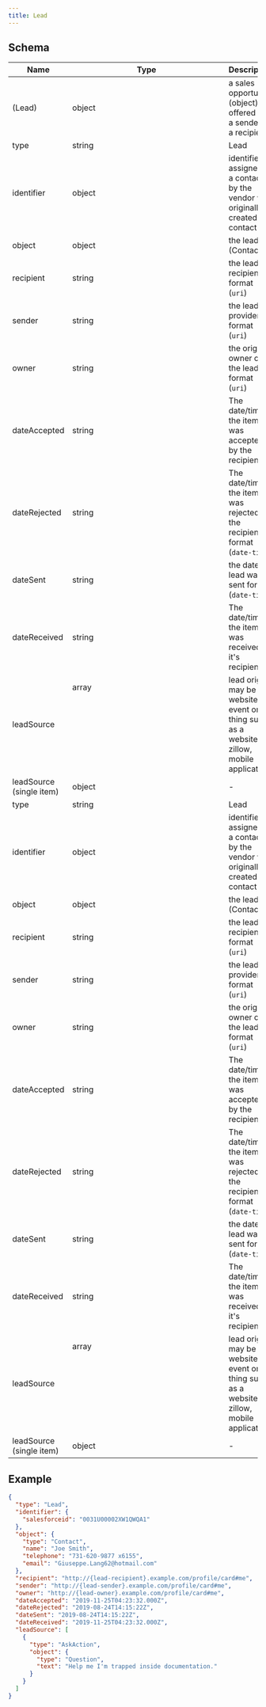 ```yaml
---
title: Lead
---
```

## Schema

| Name | Type | Description |
|---|---|---|
| (Lead) | object | a sales opportunity (object) offered by a sender to a recipient. |
| type | string | Lead |
| identifier | object | identifier assigned to a contact by the vendor who originally created the contact |
| object | object | the lead (Contact) |
| recipient | string | the lead recipient <span class='constraints'>format (`uri`)</span> |
| sender | string | the lead provider <span class='constraints'>format (`uri`)</span> |
| owner | string | the original owner of the lead <span class='constraints'>format (`uri`)</span> |
| dateAccepted | string | The date/time the item was accepted by the recipient |
| dateRejected | string | The date/time the item was rejected by the recipient <span class='constraints'>format (`date-time`)</span> |
| dateSent | string | the date the lead was sent <span class='constraints'>format (`date-time`)</span> |
| dateReceived | string | The date/time the item was received by it's recipient |
| leadSource | array<object> | lead origin, may be a website event or a thing such as a website, zillow, mobile applicaton. |
| leadSource (single item) | object | - |
| type | string | Lead |
| identifier | object | identifier assigned to a contact by the vendor who originally created the contact |
| object | object | the lead (Contact) |
| recipient | string | the lead recipient <span class='constraints'>format (`uri`)</span> |
| sender | string | the lead provider <span class='constraints'>format (`uri`)</span> |
| owner | string | the original owner of the lead <span class='constraints'>format (`uri`)</span> |
| dateAccepted | string | The date/time the item was accepted by the recipient |
| dateRejected | string | The date/time the item was rejected by the recipient <span class='constraints'>format (`date-time`)</span> |
| dateSent | string | the date the lead was sent <span class='constraints'>format (`date-time`)</span> |
| dateReceived | string | The date/time the item was received by it's recipient |
| leadSource | array<object> | lead origin, may be a website event or a thing such as a website, zillow, mobile applicaton. |
| leadSource (single item) | object | - |

## Example



```json
{
  "type": "Lead",
  "identifier": {
    "salesforceid": "0031U00002XW1QWQA1"
  },
  "object": {
    "type": "Contact",
    "name": "Joe Smith",
    "telephone": "731-620-9877 x6155",
    "email": "Giuseppe.Lang62@hotmail.com"
  },
  "recipient": "http://{lead-recipient}.example.com/profile/card#me",
  "sender": "http://{lead-sender}.example.com/profile/card#me",
  "owner": "http://{lead-owner}.example.com/profile/card#me",
  "dateAccepted": "2019-11-25T04:23:32.000Z",
  "dateRejected": "2019-08-24T14:15:22Z",
  "dateSent": "2019-08-24T14:15:22Z",
  "dateReceived": "2019-11-25T04:23:32.000Z",
  "leadSource": [
    {
      "type": "AskAction",
      "object": {
        "type": "Question",
        "text": "Help me I'm trapped inside documentation."
      }
    }
  ]
}
```

